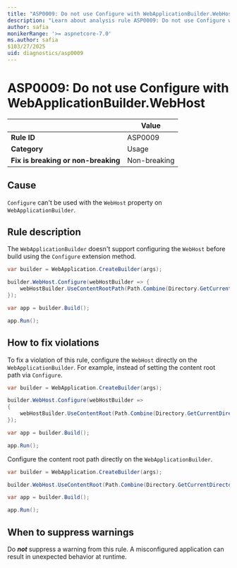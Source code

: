 ```yaml
---
title: "ASP0009: Do not use Configure with WebApplicationBuilder.WebHost"
description: "Learn about analysis rule ASP0009: Do not use Configure with WebApplicationBuilder.WebHost"
author: safia
monikerRange: '>= aspnetcore-7.0'
ms.author: safia
$103/27/2025
uid: diagnostics/asp0009
---
```

# ASP0009: Do not use Configure with WebApplicationBuilder.WebHost

|                                     | Value        |
| -                                   | -            |
| **Rule ID**                         | ASP0009      |
| **Category**                        | Usage        |
| **Fix is breaking or non-breaking** | Non-breaking |

## Cause

`Configure` can't be used with the `WebHost` property on `WebApplicationBuilder`.

## Rule description

The `WebApplicationBuilder` doesn't support configuring the `WebHost` before build using the `Configure` extension method.

```csharp
var builder = WebApplication.CreateBuilder(args);

builder.WebHost.Configure(webHostBuilder => {
    webHostBuilder.UseContentRootPath(Path.Combine(Directory.GetCurrentDirectory(), "myContentRoot"));
});

var app = builder.Build();

app.Run();
```

## How to fix violations

To fix a violation of this rule, configure the `WebHost` directly on the `WebApplicationBuilder`. For example, instead of setting the content root path via `Configure`.

```csharp
var builder = WebApplication.CreateBuilder(args);

builder.WebHost.Configure(webHostBuilder =>
{
    webHostBuilder.UseContentRoot(Path.Combine(Directory.GetCurrentDirectory(), "myContentRoot"));
});

var app = builder.Build();

app.Run();
```

Configure the content root path directly on the `WebApplicationBuilder`.

```csharp
var builder = WebApplication.CreateBuilder(args);

builder.WebHost.UseContentRoot(Path.Combine(Directory.GetCurrentDirectory(), "myContentRoot"));

var app = builder.Build();

app.Run();
```

## When to suppress warnings

Do ***not*** suppress a warning from this rule. A misconfigured application can result in unexpected behavior at runtime.
